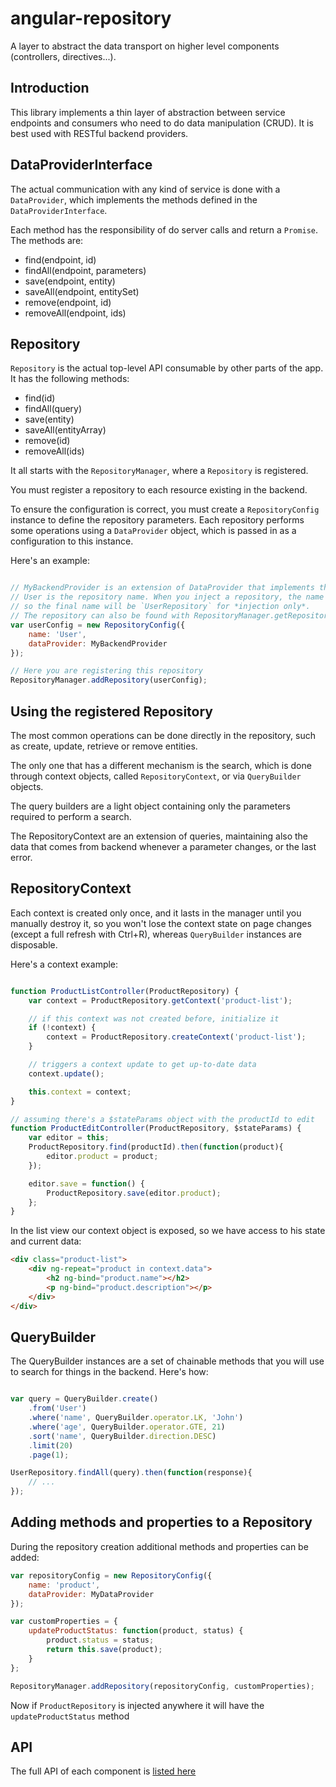 # angular-repository

A layer to abstract the data transport on higher level components (controllers, directives...).

## Introduction

This library implements a thin layer of abstraction between service endpoints and consumers who need
to do data manipulation (CRUD). It is best used with RESTful backend providers.

## DataProviderInterface

The actual communication with any kind of service is done with a `DataProvider`, which implements
the methods defined in the `DataProviderInterface`. 

Each method has the responsibility of do server calls and return a `Promise`. The methods are:

* find(endpoint, id)
* findAll(endpoint, parameters)
* save(endpoint, entity)
* saveAll(endpoint, entitySet)
* remove(endpoint, id)
* removeAll(endpoint, ids)

## Repository

`Repository` is the actual top-level API consumable by other parts of the app. It has the following methods:

* find(id)
* findAll(query)
* save(entity)
* saveAll(entityArray)
* remove(id)
* removeAll(ids)

It all starts with the `RepositoryManager`, where a `Repository` is registered.

You must register a repository to each resource existing in the backend.

To ensure the configuration is correct, you must create a `RepositoryConfig` instance to define the
repository parameters. Each repository performs some operations using a `DataProvider` object, which
is passed in as a configuration to this instance.

Here's an example:

```javascript

// MyBackendProvider is an extension of DataProvider that implements the communication
// User is the repository name. When you inject a repository, the name is added with a `Repository` suffix
// so the final name will be `UserRepository` for *injection only*.
// The repository can also be found with RepositoryManager.getRepository('User');
var userConfig = new RepositoryConfig({
	name: 'User',
	dataProvider: MyBackendProvider
});

// Here you are registering this repository
RepositoryManager.addRepository(userConfig);

```

## Using the registered Repository

The most common operations can be done directly in the repository, such as create, update, retrieve
or remove entities. 

The only one that has a different mechanism is the search, which is done through
context objects, called `RepositoryContext`, or via `QueryBuilder` objects.

The query builders are a light object containing only the parameters required to perform a search.

The RepositoryContext are an extension of queries, maintaining also the data that comes from backend
whenever a parameter changes, or the last error.

## RepositoryContext

Each context is created only once, and it lasts in the manager until you manually destroy it, 
so you won't lose the context state on page changes (except a full refresh with Ctrl+R), whereas
`QueryBuilder` instances are disposable.

Here's a context example:

```javascript

function ProductListController(ProductRepository) {
	var context = ProductRepository.getContext('product-list');

	// if this context was not created before, initialize it
	if (!context) {
		context = ProductRepository.createContext('product-list');
	}

	// triggers a context update to get up-to-date data
	context.update();

	this.context = context;
}

// assuming there's a $stateParams object with the productId to edit
function ProductEditController(ProductRepository, $stateParams) {
	var editor = this;
	ProductRepository.find(productId).then(function(product){
		editor.product = product;
	});

	editor.save = function() {
		ProductRepository.save(editor.product);
	};
}

```

In the list view our context object is exposed, so we have access to his state and current data:

```html
<div class="product-list">
	<div ng-repeat="product in context.data">
		<h2 ng-bind="product.name"></h2>
		<p ng-bind="product.description"></p>
	</div>
</div>
```

## QueryBuilder

The QueryBuilder instances are a set of chainable methods that you will use to search for things in the
backend. Here's how:

```javascript

var query = QueryBuilder.create()
	.from('User')
	.where('name', QueryBuilder.operator.LK, 'John')
	.where('age', QueryBuilder.operator.GTE, 21)
	.sort('name', QueryBuilder.direction.DESC)
	.limit(20)
	.page(1);

UserRepository.findAll(query).then(function(response){
	// ...
});

```

## Adding methods and properties to a Repository

During the repository creation additional methods and properties can be added:

```javascript
var repositoryConfig = new RepositoryConfig({
	name: 'product',
	dataProvider: MyDataProvider
});

var customProperties = {
	updateProductStatus: function(product, status) {
		product.status = status;
		return this.save(product);
	}
};

RepositoryManager.addRepository(repositoryConfig, customProperties);
```

Now if `ProductRepository` is injected anywhere it will have the `updateProductStatus` method

## API

The full API of each component is [listed here](https://github.com/darlanalves/angular-repository/blob/master/API.md)

